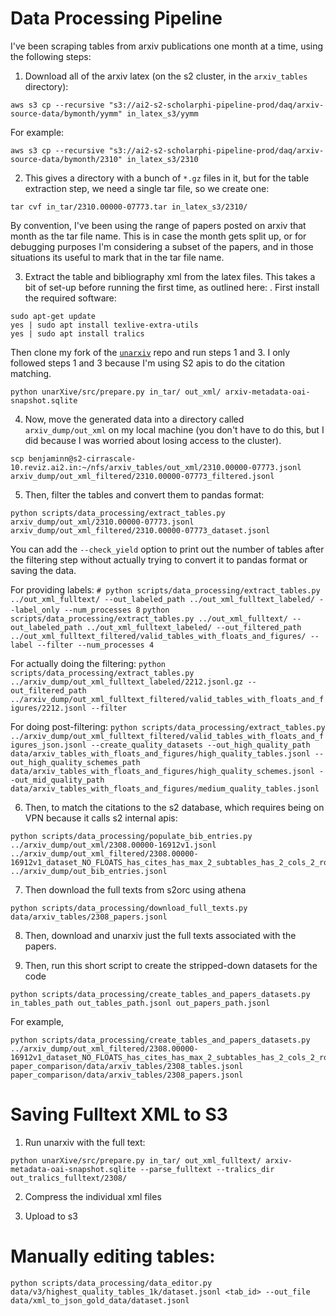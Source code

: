 # Data Processing Pipeline

I've been scraping tables from arxiv publications one month at a time, using the following steps:

1. Download all of the arxiv latex (on the s2 cluster, in the `arxiv_tables` directory):
```
aws s3 cp --recursive "s3://ai2-s2-scholarphi-pipeline-prod/daq/arxiv-source-data/bymonth/yymm" in_latex_s3/yymm
```

For example:
```
aws s3 cp --recursive "s3://ai2-s2-scholarphi-pipeline-prod/daq/arxiv-source-data/bymonth/2310" in_latex_s3/2310
```

2. This gives a directory with a bunch of `*.gz` files in it, but for the table extraction step, we need a single tar file, so we create one:
```
tar cvf in_tar/2310.00000-07773.tar in_latex_s3/2310/
```
By convention, I've been using the range of papers posted on arxiv that month as the tar file name. This is in case the month gets split up, or for debugging purposes I'm considering a subset of the papers, and in those situations its useful to mark that in the tar file name.



3. Extract the table and bibliography xml from the latex files. This takes a bit of set-up before running the first time, as outlined here: [](https://github.com/bnewm0609/unarXive/tree/master/src). First install the required software:
```
sudo apt-get update
yes | sudo apt install texlive-extra-utils
yes | sudo apt install tralics
```

Then clone my fork of the [`unarxiv`](https://github.com/bnewm0609/unarXive/tree/master/src) repo and run steps 1 and 3. I only followed steps 1 and 3 because I'm using S2 apis to do the citation matching.
```
python unarXive/src/prepare.py in_tar/ out_xml/ arxiv-metadata-oai-snapshot.sqlite
```

4. Now, move the generated data into a directory called `arxiv_dump/out_xml` on my local machine (you don't have to do this, but I did because I was worried about losing access to the cluster).
```
scp benjaminn@s2-cirrascale-10.reviz.ai2.in:~/nfs/arxiv_tables/out_xml/2310.00000-07773.jsonl arxiv_dump/out_xml_filtered/2310.00000-07773_filtered.jsonl
```

5. Then, filter the tables and convert them to pandas format:
```
python scripts/data_processing/extract_tables.py arxiv_dump/out_xml/2310.00000-07773.jsonl arxiv_dump/out_xml_filtered/2310.00000-07773_dataset.jsonl
```
You can add the `--check_yield` option to print out the number of tables after the filtering step without actually trying to convert it to pandas format or saving the data.

For providing labels:
`# python scripts/data_processing/extract_tables.py ../out_xml_fulltext/ --out_labeled_path ../out_xml_fulltext_labeled/ --label_only --num_processes 8`
`python scripts/data_processing/extract_tables.py ../out_xml_fulltext/ --out_labeled_path ../out_xml_fulltext_labeled/ --out_filtered_path ../out_xml_fulltext_filtered/valid_tables_with_floats_and_figures/ --label --filter --num_processes 4`

For actually doing the filtering:
`python scripts/data_processing/extract_tables.py ../arxiv_dump/out_xml_fulltext_labeled/2212.jsonl.gz --out_filtered_path ../arxiv_dump/out_xml_fulltext_filtered/valid_tables_with_floats_and_figures/2212.jsonl --filter`

For doing post-filtering:
`python scripts/data_processing/extract_tables.py ../arxiv_dump/out_xml_fulltext_filtered/valid_tables_with_floats_and_figures_json.jsonl --create_quality_datasets --out_high_quality_path data/arxiv_tables_with_floats_and_figures/high_quality_tables.jsonl --out_high_quality_schemes_path data/arxiv_tables_with_floats_and_figures/high_quality_schemes.jsonl --out_mid_quality_path data/arxiv_tables_with_floats_and_figures/medium_quality_tables.jsonl`

6. Then, to match the citations to the s2 database, which requires being on VPN because it calls s2 internal apis:
```
python scripts/data_processing/populate_bib_entries.py ../arxiv_dump/out_xml/2308.00000-16912v1.jsonl ../arxiv_dump/out_xml_filtered/2308.00000-16912v1_dataset_NO_FLOATS_has_cites_has_max_2_subtables_has_2_cols_2_rows_not_long.jsonl ../arxiv_dump/out_bib_entries.jsonl
```

7. Then download the full texts from s2orc using athena
```
python scripts/data_processing/download_full_texts.py data/arxiv_tables/2308_papers.jsonl
```

8. Then, download and unarxiv just the full texts associated with the papers.

9. Then, run this short script to create the stripped-down datasets for the code
```
python scripts/data_processing/create_tables_and_papers_datasets.py in_tables_path out_tables_path.jsonl out_papers_path.jsonl
```

For example,
```
python scripts/data_processing/create_tables_and_papers_datasets.py ../arxiv_dump/out_xml_filtered/2308.00000-16912v1_dataset_NO_FLOATS_has_cites_has_max_2_subtables_has_2_cols_2_rows_not_long.jsonl paper_comparison/data/arxiv_tables/2308_tables.jsonl paper_comparison/data/arxiv_tables/2308_papers.jsonl
```

# Saving Fulltext XML to S3

1. Run unarxiv with the full text:
```
python unarXive/src/prepare.py in_tar/ out_xml_fulltext/ arxiv-metadata-oai-snapshot.sqlite --parse_fulltext --tralics_dir out_tralics_fulltext/2308/
```

2. Compress the individual xml files

3. Upload to s3


# Manually editing tables:

```
python scripts/data_processing/data_editor.py data/v3/highest_quality_tables_1k/dataset.jsonl <tab_id> --out_file data/xml_to_json_gold_data/dataset.jsonl
```